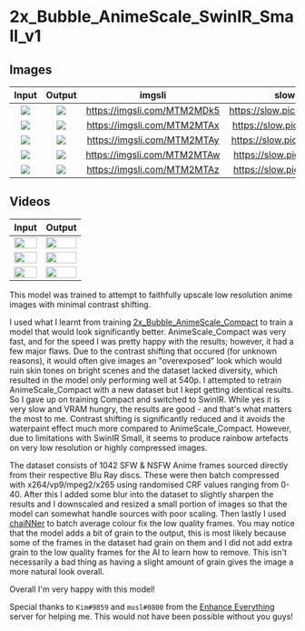 # 2x_Bubble_AnimeScale_SwinIR_Small_v1
## Images
| Input | Output | imgsli | slow.pics |
:-------------------------:|:-------------------------:|:-------------------------:|:-------------------------:|
![](http://bubblemint.cumz.one/5A555q1.png) | ![](http://bubblemint.cumz.one/9hZLtrs.png) | https://imgsli.com/MTM2MDk5 | https://slow.pics/c/ZhQUdVeW
![](http://bubblemint.cumz.one/evNPm8p.png) | ![](http://bubblemint.cumz.one/4Gqvqam.png) | https://imgsli.com/MTM2MTAx | https://slow.pics/c/JYeYs82N
![](http://bubblemint.cumz.one/4zdAV3V.png) | ![](http://bubblemint.cumz.one/7UXS9ha.png) | https://imgsli.com/MTM2MTAy | https://slow.pics/c/4hRVpQtQ
![](http://bubblemint.cumz.one/9hdKirn.png) | ![](http://bubblemint.cumz.one/8aUFjnK.png) | https://imgsli.com/MTM2MTAw | https://slow.pics/c/GdttvM6r
![](http://bubblemint.cumz.one/129e2dq.png) | ![](http://bubblemint.cumz.one/AfZnxSm.png) | https://imgsli.com/MTM2MTAz | https://slow.pics/c/A8E9Jaj2 
## Videos
| Input | Output |
|:-----:|:------:|
[<img src="http://bubblemint.cumz.one/5JQnyMZ.png" width="100%">](http://bubblemint.cumz.one/7DsKBML.mp4 "540p") |[<img src="http://bubblemint.cumz.one/9wweL9D.png" width="100%">](http://bubblemint.cumz.one/4SAHakz.mp4 "1080p")
[<img src="http://bubblemint.cumz.one/3GmxEyL.png" width="100%">](http://bubblemint.cumz.one/5c5NhKW.mp4 "540p") |[<img src="http://bubblemint.cumz.one/51S6JFd.png" width="100%">](http://bubblemint.cumz.one/6FQC1Qz.mp4 "1080p")
[<img src="http://bubblemint.cumz.one/yi9jt7D.png" width="100%">](http://bubblemint.cumz.one/829iXBq.mp4 "540p") |[<img src="http://bubblemint.cumz.one/59xY5ke.png" width="100%">](http://bubblemint.cumz.one/7vC8Btj.mp4 "1080p")

This model was trained to attempt to faithfully upscale low resolution anime images with minimal contrast shifting.

I used what I learnt from training [2x_Bubble_AnimeScale_Compact](https://github.com/Bubblemint864/AI-Models/blob/main/Real-ESRGAN/2x_Bubble_AnimeScale_Compact/v1/Overview.md) to train a model that would look significantly better. AnimeScale_Compact was very fast, and for the speed I was pretty happy with the results; however, it had a few major flaws. Due to the contrast shifting that occured (for unknown reasons), it would often give images an "overexposed" look which would ruin skin tones on bright scenes and the dataset lacked diversity, which resulted in the model only performing well at 540p. I attempted to retrain AnimeScale_Compact with a new dataset but I kept getting identical results. So I gave up on training Compact and switched to SwinIR. While yes it is very slow and VRAM hungry, the results are good - and that's what matters the most to me. Contrast shifting is significantly reduced and it avoids the waterpaint effect much more compared to AnimeScale_Compact. However, due to limitations with SwinIR Small, it seems to produce rainbow artefacts on very low resolution or highly compressed images.

The dataset consists of 1042 SFW & NSFW Anime frames sourced directly from their respective Blu Ray discs. These were then batch compressed with x264/vp9/mpeg2/x265 using randomised CRF values ranging from 0-40. After this I added some blur into the dataset to slightly sharpen the results and I downscaled and resized a small portion of images so that the model can somewhat handle sources with poor scaling. Then lastly I used [chaiNNer](https://github.com/chaiNNer-org/chaiNNer) to batch average colour fix the low quality frames. You may notice that the model adds a bit of grain to the output, this is most likely because some of the frames in the dataset had grain on them and I did not add extra grain to the low quality frames for the AI to learn how to remove. This isn't necessarily a bad thing as having a slight amount of grain gives the image a more natural look overall.

Overall I'm very happy with this model!

Special thanks to `Kim#9859` and `musl#0800` from the [Enhance Everything](https://discord.gg/cpAUpDK) server for helping me. This would not have been possible without you guys!
